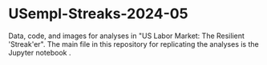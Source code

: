 # USempl-Streaks-2024-05
Data, code, and images for analyses in "US Labor Market: The Resilient 'Streak'er". The main file in this repository for replicating the analyses is the Jupyter notebook []().
